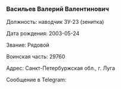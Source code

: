 ### Васильев Валерий Валентинович

Должность: наводчик ЗУ-23 (зенитка)

Дата рождения: 2003-05-24

Звание: Рядовой

Воинская часть: 29760

Адрес: Санкт-Петербуржская обл., г. Луга

Сообщение в Telegram: []()
